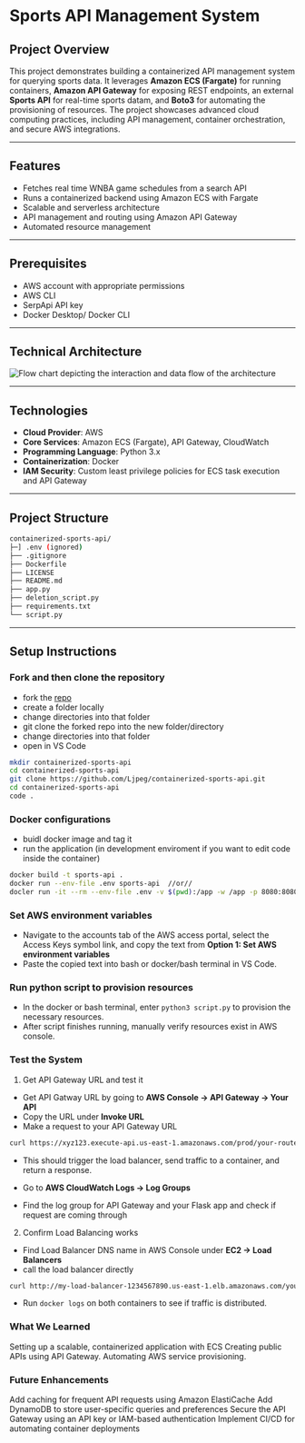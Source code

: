# Sports API Management System

## **Project Overview**
This project demonstrates building a containerized API management system for querying sports data. It leverages **Amazon ECS (Fargate)** for running containers, **Amazon API Gateway** for exposing REST endpoints, an external **Sports API** for real-time sports datam, and **Boto3** for automating the provisioning of resources. The project showcases advanced cloud computing practices, including API management, container orchestration, and secure AWS integrations. 

---

## **Features**
- Fetches real time WNBA game schedules from a search API
- Runs a containerized backend using Amazon ECS with Fargate
- Scalable and serverless architecture
- API management and routing using Amazon API Gateway
- Automated resource management 
 
---

## **Prerequisites**
- AWS account with appropriate permissions
- AWS CLI
- SerpApi API key 
- Docker Desktop/ Docker CLI

---

## **Technical Architecture**
![Flow chart depicting the interaction and data flow of the architecture](https://dev-to-uploads.s3.amazonaws.com/uploads/articles/hsohede4yv2pwedea4u9.jpeg)

---

## **Technologies**
- **Cloud Provider**: AWS
- **Core Services**: Amazon ECS (Fargate), API Gateway, CloudWatch
- **Programming Language**: Python 3.x
- **Containerization**: Docker
- **IAM Security**: Custom least privilege policies for ECS task execution and API Gateway

---

## **Project Structure**

```bash
containerized-sports-api/
├─] .env (ignored)
├── .gitignore
├── Dockerfile
├── LICENSE
├── README.md
├── app.py
├── deletion_script.py
├── requirements.txt
└── script.py

```

---

## **Setup Instructions**

### **Fork and then clone the repository**
- fork the [repo](https://github.com/Ljpeg/containerized-sports-api)
- create a folder locally
- change directories into that folder
- git clone the forked repo into the new folder/directory
- change directories into that folder
- open in VS Code
```bash
mkdir containerized-sports-api
cd containerized-sports-api
git clone https://github.com/Ljpeg/containerized-sports-api.git
cd containerized-sports-api
code . 
```
### **Docker configurations**
- buidl docker image and tag it
- run the application (in development enviroment if you want to edit code inside the container)
```bash
docker build -t sports-api .
docker run --env-file .env sports-api  //or//
docler run -it --rm --env-file .env -v $(pwd):/app -w /app -p 8080:8080 sports-api bash
```
### **Set AWS environment variables**
- Navigate to the accounts tab of the AWS access portal, select the Access Keys symbol link, and copy the text from **Option 1: Set AWS environment variables**
- Paste the copied text into bash or docker/bash terminal in VS Code.
  
### Run python script to provision resources
- In the docker or bash terminal, enter `python3 script.py`  to provision the necessary resources. 
- After script finishes running, manually verify resources exist in AWS console. 


### **Test the System**
1. Get API Gateway URL and test it
- Get API Gatway URL by going to **AWS Console -> API Gateway -> Your API**
- Copy the URL under **Invoke URL**
- Make a request to your API Gateway URL
``` bash
curl https://xyz123.execute-api.us-east-1.amazonaws.com/prod/your-route
```
- This should trigger the load balancer, send traffic to a container, and return a response.
  
- Go to **AWS CloudWatch Logs -> Log Groups**
- Find the log group for API Gateway and your Flask app and check if request are coming through

2. Confirm Load Balancing works
- Find Load Balancer DNS name in AWS Console under **EC2 -> Load Balancers**
- call the load balancer directly
``` bash
curl http://my-load-balancer-1234567890.us-east-1.elb.amazonaws.com/your-route
```
- Run `docker logs` on both containers to see if traffic is distributed.
  
### **What We Learned**
Setting up a scalable, containerized application with ECS
Creating public APIs using API Gateway.
Automating AWS service provisioning. 

### **Future Enhancements**
Add caching for frequent API requests using Amazon ElastiCache
Add DynamoDB to store user-specific queries and preferences
Secure the API Gateway using an API key or IAM-based authentication
Implement CI/CD for automating container deployments


